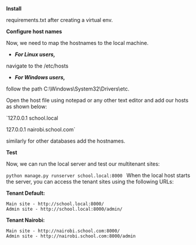 **Install**

requirements.txt after creating a virtual env.

**Configure host names**

Now, we need to map the hostnames to the local machine.

* **_For Linux users,_** 

navigate to the /etc/hosts

* **_For Windows users,_** 

follow the path C:\Windows\System32\Drivers\etc\.

Open the host file using notepad or any other text editor and add our hosts as shown below:

`127.0.0.1 school.local

127.0.0.1 nairobi.school.com`

similarly for other databases add the hostnames.

**Test**

Now, we can run the local server and test our multitenant sites:

`python manage.py runserver school.local:8000
`
When the local host starts the server, you can access the tenant sites using the following URLs:


**Tenant Default:**

    Main site - http://school.local:8000/
    Admin site - http://school.local:8000/admin/

**Tenant Nairobi:**

    Main site - http://nairobi.school.com:8000/
    Admin site - http://nairobi.school.com:8000/admin

